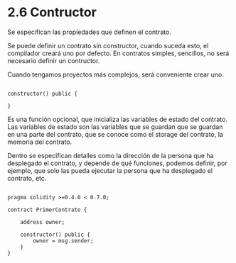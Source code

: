 # 2.6 Contructor

Se especifican las propiedades que definen el contrato.

Se puede definir un contrato sin constructor, cuando suceda esto, el compilador creará uno por defecto. En contratos simples, sencillos, no será necesario definir un contructor. 

Cuando tengamos proyectos más complejos, será conveniente crear uno.

````Solidity

constructor() public {

}

````

Es una función opcional, que inicializa las variables de estado del contrato. Las variables de estado son las variables que se guardan que se guardan en una parte del contrato, que se conoce como el storage del contrato, la memoria del contrato.

Dentro se especifican detalles como la dirección de la persona que ha desplegado el contrato, y depende de qué funciones, podemos definir, por ejemplo, que solo las pueda ejecutar la persona que ha desplegado el contrato, etc.

````Solidity

pragma solidity >=0.4.0 < 0.7.0;

contract PrimerContrato {
    
    address owner;

    constructor() public {
        owner = msg.sender;
    }
}

````